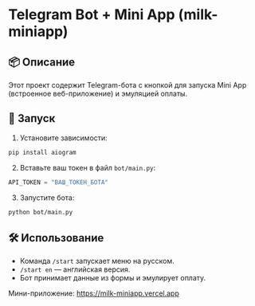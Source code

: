 # Telegram Bot + Mini App (milk-miniapp)

## 📦 Описание
Этот проект содержит Telegram-бота с кнопкой для запуска Mini App (встроенное веб-приложение) и эмуляцией оплаты.

## 🚀 Запуск

1. Установите зависимости:
```bash
pip install aiogram
```

2. Вставьте ваш токен в файл `bot/main.py`:
```python
API_TOKEN = "ВАШ_ТОКЕН_БОТА"
```

3. Запустите бота:
```bash
python bot/main.py
```

## 🛠 Использование
- Команда `/start` запускает меню на русском.
- `/start en` — английская версия.
- Бот принимает данные из формы и эмулирует оплату.

Мини-приложение: https://milk-miniapp.vercel.app
